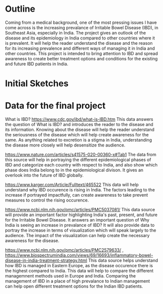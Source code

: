 # Outline

Coming from a medical background, one of the most pressing issues I have come across is the increasing prevalance of Irritable Bowel Disease (IBD),
in Southeast Asia, especially in India. The project gives an outlook of the disease and its epidemiology in India compared to other countries where
it is prevalent. It will help the reader understand the disease and the reason for its increasing prevalence and different ways of managing it in 
India and other countries. This project is intended to bring attention to IBD and spread awareness to create better treatment options and conditions
for the existing and future IBD patients in India. 

# Initial Sketches 


# Data for the final project 

What is IBD? 
<https://www.cdc.gov/ibd/what-is-IBD.htm> This data answers the question of What is IBD? and introduces the reader to the disease and its information. 
Knowing about the disease will help the reader understand the seriousness of the disease which will help create awareness for the same. As anything 
related to excretion is a stigma in India, understanding the disease more closely will help desensitize the audience. 

<https://www.nature.com/articles/s41575-020-00360-x#Tab1> The data from this source will help in portraying the different epidemiological phases of IBD
and categorize each country with respect to India, and also show which phase does India belong to in the epidemiological divison. It gives an overlook 
into the future of IBD globally. 

<https://www.karger.com/Article/Fulltext/465522> This data will help understand why IBD occurence is rising in India. The factors leading to the increase
if portrayed impactfully, can create awareness to take prevent measures to control the rising occurence. 

<https://www.ncbi.nlm.nih.gov/pmc/articles/PMC5037081/> This data source will provide an important factor highlighting India's past, present, and future
for the Irritable Bowel Disease. It answers an important question of Why India is seeing an increase in prevalance of IBD? It will also provide data 
to portray the increase in terms of visualization which will speak largely to the audience. The impact of the visualization can help create the 
necessary awareness for the disease. 

<https://www.ncbi.nlm.nih.gov/pmc/articles/PMC2579633/> , 
<https://www.biospectrumindia.com/views/69/16693/inflammatory-bowel-disease-in-india-treatment-strategy.html> This data source helps understand 
how IBD is managed in Eastern Europe, as the disease occurence there is the highest compared to India. This data will help to compare the different 
managemnent methods used in Europe and India. Comparing the management of IBD in a place of high prevalance to Indian management can help open 
different treatment options for the Indian IBD patients. 


